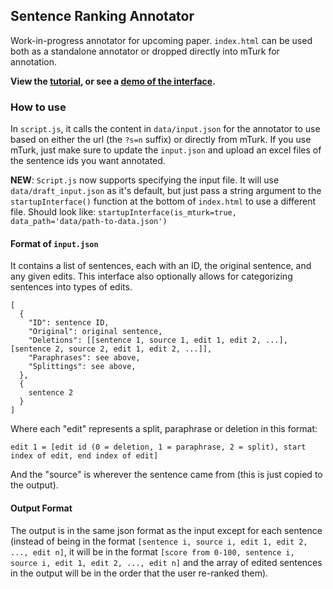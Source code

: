 ## Sentence Ranking Annotator
Work-in-progress annotator for upcoming paper. `index.html` can be used both as a standalone annotator or dropped directly into mTurk for annotation.

**View the [tutorial](https://davidheineman.github.io/edit-type-annotator/tutorial), or see a [demo of the interface](https://davidheineman.github.io/edit-type-annotator/?s=0).**

### How to use
In `script.js`, it calls the content in `data/input.json` for the annotator to use based on either the url (the `?s=n` suffix) or directly from mTurk. If you use mTurk, just make sure to update the `input.json` and upload an excel files of the sentence ids you want annotated.

**NEW**: `Script.js` now supports specifying the input file. It will use `data/draft_input.json` as it's default, but just pass a string argument to the `startupInterface()` function at the bottom of `index.html` to use a different file. Should look like: `startupInterface(is_mturk=true, data_path='data/path-to-data.json')`

#### Format of `input.json`
It contains a list of sentences, each with an ID, the original sentence, and any given edits. This interface also optionally allows for categorizing sentences into types of edits.
```
[
  {
    "ID": sentence ID,
    "Original": original sentence,
    "Deletions": [[sentence 1, source 1, edit 1, edit 2, ...], [sentence 2, source 2, edit 1, edit 2, ...]],
    "Paraphrases": see above,
    "Splittings": see above,
  },
  {
    sentence 2
  }
]
```
Where each "edit" represents a split, paraphrase or deletion in this format:
```
edit 1 = [edit id (0 = deletion, 1 = paraphrase, 2 = split), start index of edit, end index of edit]
```
And the "source" is wherever the sentence came from (this is just copied to the output).

#### Output Format
The output is in the same json format as the input except for each sentence (instead of being in the format `[sentence i, source i, edit 1, edit 2, ..., edit n]`, it will be in the format `[score from 0-100, sentence i, source i, edit 1, edit 2, ..., edit n]`  and the array of edited sentences in the output will be in the order that the user re-ranked them).
